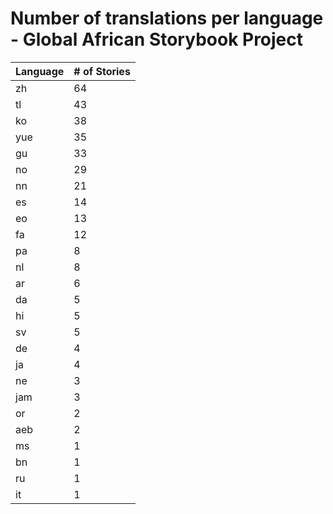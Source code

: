 # Number of translations per language - Global African Storybook Project

Language | # of Stories
-------- | ------------
zh | 64
tl | 43
ko | 38
yue | 35
gu | 33
no | 29
nn | 21
es | 14
eo | 13
fa | 12
pa | 8
nl | 8
ar | 6
da | 5
hi | 5
sv | 5
de | 4
ja | 4
ne | 3
jam | 3
or | 2
aeb | 2
ms | 1
bn | 1
ru | 1
it | 1
